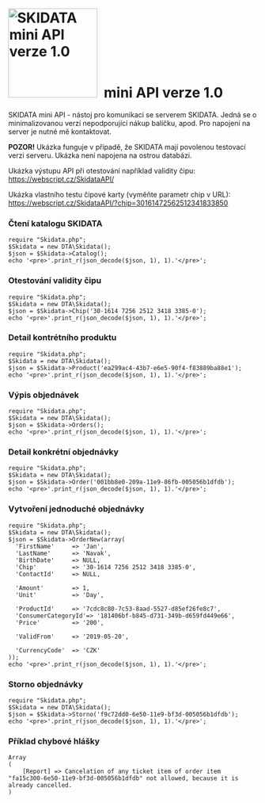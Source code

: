 # <img src="http://webscript.cz/skidata.png" width="180" alt="SKIDATA mini API verze 1.0" />&nbsp; mini API verze 1.0

SKIDATA mini API - nástoj pro komunikaci se serverem SKIDATA. Jedná se o minimalizovanou verzi nepodporující nákup balíčku, apod. Pro napojení na server je nutné mě kontaktovat.

**POZOR!** Ukázka funguje v případě, že SKIDATA mají povolenou testovací verzi serveru. Ukázka není napojena na ostrou databázi.

Ukázka výstupu API při otestování například validity čipu: https://webscript.cz/SkidataAPI/

Ukázka vlastního testu čipové karty (vyměňte parametr chip v URL): https://webscript.cz/SkidataAPI/?chip=30161472562512341833850

### Čtení katalogu SKIDATA

```
require "Skidata.php";
$Skidata = new DTA\Skidata();
$json = $Skidata->Catalog();
echo '<pre>'.print_r(json_decode($json, 1), 1).'</pre>';
```

### Otestování validity čipu

```
require "Skidata.php";
$Skidata = new DTA\Skidata();
$json = $Skidata->Chip('30-1614 7256 2512 3418 3385-0');
echo '<pre>'.print_r(json_decode($json, 1), 1).'</pre>';
```

### Detail kontrétního produktu

```
require "Skidata.php";
$Skidata = new DTA\Skidata();
$json = $Skidata->Product('ea299ac4-43b7-e6e5-90f4-f83889ba88e1');
echo '<pre>'.print_r(json_decode($json, 1), 1).'</pre>';
```

### Výpis objednávek

```
require "Skidata.php";
$Skidata = new DTA\Skidata();
$json = $Skidata->Orders();
echo '<pre>'.print_r(json_decode($json, 1), 1).'</pre>';
```

### Detail konkrétní objednávky

```
require "Skidata.php";
$Skidata = new DTA\Skidata();
$json = $Skidata->Order('001bb8e0-209a-11e9-86fb-005056b1dfdb');
echo '<pre>'.print_r(json_decode($json, 1), 1).'</pre>';
```

### Vytvoření jednoduché objednávky

```
require "Skidata.php";
$Skidata = new DTA\Skidata();
$json = $Skidata->OrderNew(array(
  'FirstName'     => 'Jan',
  'LastName'      => 'Navak',
  'BirthDate'     => NULL,
  'Chip'          => '30-1614 7256 2512 3418 3385-0',
  'ContactId'     => NULL,

  'Amount'        => 1,
  'Unit'          => 'Day',

  'ProductId'     => '7cdc8c80-7c53-8aad-5527-d85ef26fe8c7',
  'ConsumerCategoryId'=> '181406bf-b845-d731-349b-d659fd449e66',
  'Price'         => '200',
	
  'ValidFrom'     => '2019-05-20',

  'CurrencyCode'  => 'CZK'
));
echo '<pre>'.print_r(json_decode($json, 1), 1).'</pre>';
```

### Storno objednávky

```
require "Skidata.php";
$Skidata = new DTA\Skidata();
$json = $Skidata->Storno('f9c72dd0-6e50-11e9-bf3d-005056b1dfdb');
echo '<pre>'.print_r(json_decode($json, 1), 1).'</pre>';
```

### Příklad chybové hlášky

```
Array
(
    [Report] => Cancelation of any ticket item of order item "fa15c300-6e50-11e9-bf3d-005056b1dfdb" not allowed, because it is already cancelled.
)
```
